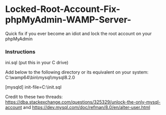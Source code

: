 # Locked-Root-Account-Fix-phpMyAdmin-WAMP-Server-
Quick fix if you ever become an idiot and lock the root account on your phpMyAdmin

### Instructions ###

ini.sql (put this in your C drive)

Add below to the following directory or its equivalent on your system: C:\wamp64\bin\mysql\mysql8.2.0

[mysqld]
init-file=C:\\init.sql

Credit to these two threads: https://dba.stackexchange.com/questions/325329/unlock-the-only-mysql-account and https://dev.mysql.com/doc/refman/8.0/en/alter-user.html
